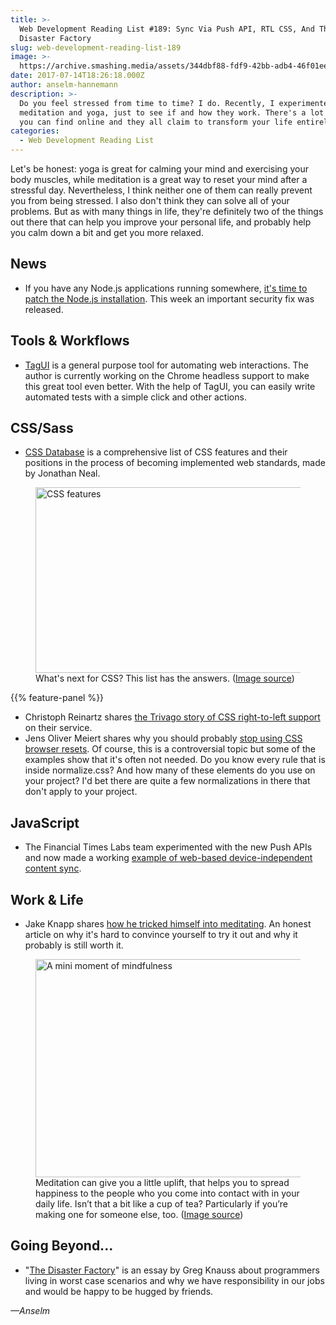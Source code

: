 ```yaml
---
title: >-
  Web Development Reading List #189: Sync Via Push API, RTL CSS, And The
  Disaster Factory
slug: web-development-reading-list-189
image: >-
  https://archive.smashing.media/assets/344dbf88-fdf9-42bb-adb4-46f01eedd629/34445928-c6c9-44e3-bb13-192e8f8a67fd/headspace-take-a-break-opt.png
date: 2017-07-14T18:26:18.000Z
author: anselm-hannemann
description: >-
  Do you feel stressed from time to time? I do. Recently, I experimented with
  meditation and yoga, just to see if and how they work. There's a lot of advice
  you can find online and they all claim to transform your life entirely.
categories:
  - Web Development Reading List
---
```

Let's be honest: yoga is great for calming your mind and exercising your body muscles, while meditation is a great way to reset your mind after a stressful day. Nevertheless, I think neither one of them can really prevent you from being stressed. I also don't think they can solve all of your problems. But as with many things in life, they're definitely two of the things out there that can help you improve your personal life, and probably help you calm down a bit and get you more relaxed.</p>

## News

*   If you have any Node.js applications running somewhere, [it's time to patch the Node.js installation](https://nodejs.org/en/blog/vulnerability/july-2017-security-releases/). This week an important security fix was released.</p>

## Tools & Workflows

*   [TagUI](https://github.com/tebelorg/TagUI) is a general purpose tool for automating web interactions. The author is currently working on the Chrome headless support to make this great tool even better. With the help of TagUI, you can easily write automated tests with a simple click and other actions.</p>

## CSS/Sass

*   [CSS Database](https://jonathantneal.github.io/css-db/) is a comprehensive list of CSS features and their positions in the process of becoming implemented web standards, made by Jonathan Neal.

<figure><a href="https://jonathantneal.github.io/css-db/"><img loading="lazy" decoding="async" src="https://archive.smashing.media/assets/344dbf88-fdf9-42bb-adb4-46f01eedd629/95f94002-d22f-4c2b-b2bd-1ec8b6f578c6/css-feature-state-desc-opt.png" width="500" height="297" alt="CSS features" /></a><figcaption>What's next for CSS? This list has the answers. (<a href="https://jonathantneal.github.io/css-db/">Image source</a>)</figcaption></figure>

{{% feature-panel %}}

*   Christoph Reinartz shares [the Trivago story of CSS right-to-left support](https://tech.trivago.com/2017/07/07/css-done-right---post-rtlcss/) on their service.
*   Jens Oliver Meiert shares why you should probably [stop using CSS browser resets](https://meiert.com/en/blog/stop-using-resets/). Of course, this is a controversial topic but some of the examples show that it's often not needed. Do you know every rule that is inside normalize.css? And how many of these elements do you use on your project? I'd bet there are quite a few normalizations in there that don't apply to your project.</p>

## JavaScript

*   The Financial Times Labs team experimented with the new Push APIs and now made a working [example of web-based device-independent content sync](https://labs.ft.com/experiment/2017/07/03/connected-ft.html).</p>

## Work & Life

*   Jake Knapp shares [how he tricked himself into meditating](https://medium.com/time-dorks/my-year-of-headspace-i-meditated-for-400-days-and-all-i-got-was-this-lousy-sense-of-clarity-and-9b0bc69c9fd8). An honest article on why it's hard to convince yourself to try it out and why it probably is still worth it.

<figure><a href="https://www.headspace.com/blog/2014/12/10/a-mini-moment-of-mindfulness/"><img loading="lazy" decoding="async" src="https://archive.smashing.media/assets/344dbf88-fdf9-42bb-adb4-46f01eedd629/34445928-c6c9-44e3-bb13-192e8f8a67fd/headspace-take-a-break-opt.png" width="500" height="349" alt="A mini moment of mindfulness" /></a><figcaption>Meditation can give you a little uplift, that helps you to spread happiness to the people who you come into contact with in your daily life. Isn’t that a bit like a cup of tea? Particularly if you’re making one for someone else, too. (<a href="https://www.headspace.com/blog/2014/12/10/a-mini-moment-of-mindfulness/">Image source</a>)</figcaption></figure>

## Going Beyond...

*   "[The Disaster Factory](https://www.offscreenmag.com/blog/the-disaster-factory)" is an essay by Greg Knauss about programmers living in worst case scenarios and why we have responsibility in our jobs and would be happy to be hugged by friends.

_—Anselm_

